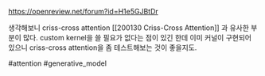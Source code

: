 https://openreview.net/forum?id=H1e5GJBtDr

생각해보니 criss-cross attention [[200130 Criss-Cross Attention]] 과 유사한 부분이 많다. custom kernel을 쓸 필요가 없다는 점이 있긴 한데 이미 커널이 구현되어 있으니 criss-cross attention을 좀 테스트해보는 것이 좋을지도.

#attention #generative_model